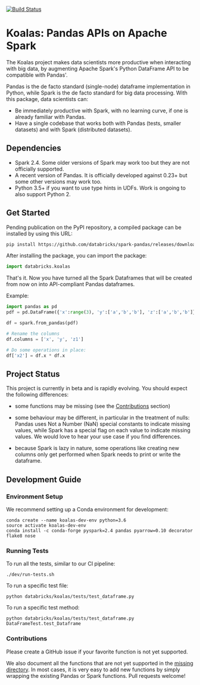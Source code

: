 [![Build Status](https://travis-ci.com/databricks/spark-pandas.svg?token=Rzzgd1itxsPZRuhKGnhD&branch=master)](https://travis-ci.com/databricks/spark-pandas)

# Koalas: Pandas APIs on Apache Spark

The Koalas project makes data scientists more productive when interacting with big data, by augmenting Apache Spark's Python DataFrame API to be compatible with Pandas'.

Pandas is the de facto standard (single-node) dataframe implementation in Python, while Spark is the de facto standard for big data processing. With this package, data scientists can:
 - Be immediately productive with Spark, with no learning curve, if one is already familiar with Pandas.
 - Have a single codebase that works both with Pandas (tests, smaller datasets) and with Spark (distributed datasets).


## Dependencies

 - Spark 2.4. Some older versions of Spark may work too but they are not officially supported.
 - A recent version of Pandas. It is officially developed against 0.23+ but some other versions may work too.
 - Python 3.5+ if you want to use type hints in UDFs. Work is ongoing to also support Python 2.


## Get Started

Pending publication on the PyPI repository, a compiled package can be installed by using
this URL:

```bash
pip install https://github.com/databricks/spark-pandas/releases/download/v0.0.6/databricks_koalas-0.0.6-py3-none-any.whl
```

After installing the package, you can import the package:

```py
import databricks.koalas
```

That's it. Now you have turned all the Spark Dataframes 
that will be created from now on into API-compliant Pandas 
dataframes.

Example:

```py
import pandas as pd
pdf = pd.DataFrame({'x':range(3), 'y':['a','b','b'], 'z':['a','b','b']})

df = spark.from_pandas(pdf)

# Rename the columns
df.columns = ['x', 'y', 'z1']

# Do some operations in place:
df['x2'] = df.x * df.x
```


## Project Status

This project is currently in beta and is rapidly evolving.
You should expect the following differences:

 - some functions may be missing (see the [Contributions](#Contributions) section)

 - some behaviour may be different, in particular in the treatment of nulls: Pandas uses
   Not a Number (NaN) special constants to indicate missing values, while Spark has a
   special flag on each value to indicate missing values. We would love to hear your use
   case if you find differences.
   
 - because Spark is lazy in nature, some operations like creating new columns only get 
   performed when Spark needs to print or write the dataframe.



## Development Guide

### Environment Setup

We recommend setting up a Conda environment for development:
```
conda create --name koalas-dev-env python=3.6
source activate koalas-dev-env
conda install -c conda-forge pyspark=2.4 pandas pyarrow=0.10 decorator flake8 nose
```

### Running Tests

To run all the tests, similar to our CI pipeline:
```
./dev/run-tests.sh
```

To run a specific test file:
```
python databricks/koalas/tests/test_dataframe.py
```

To run a specific test method:
```
python databricks/koalas/tests/test_dataframe.py DataFrameTest.test_Dataframe
```

### Contributions

Please create a GitHub issue if your favorite function is not yet supported.

We also document all the functions that are not yet supported in the [missing directory](https://github.com/databricks/spark-pandas/tree/master/databricks/koalas/missing). In most cases, it is very easy to add new functions by simply wrapping the existing Pandas or Spark functions. Pull requests welcome!
